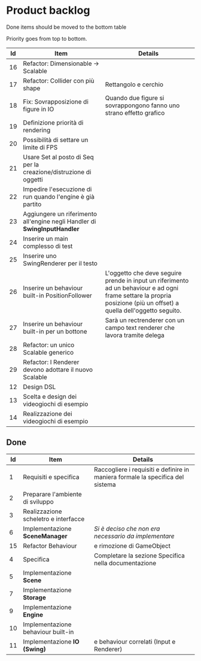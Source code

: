 # Product backlog
Done items should be moved to the bottom table

Priority goes from top to bottom.

|Id|Item|Details|
|--|----|-------|
|16|Refactor: Dimensionable -> Scalable||
|17|Refactor: Collider con più shape|Rettangolo e cerchio|
|18|Fix: Sovrapposizione di figure in IO|Quando due figure si sovrappongono fanno uno strano effetto grafico|
|19|Definizione priorità di rendering||
|20|Possibilità di settare un limite di FPS||
|21|Usare Set al posto di Seq per la creazione/distruzione di oggetti||
|22|Impedire l'esecuzione di run quando l'engine è già partito||
|23|Aggiungere un riferimento all'engine negli Handler di **SwingInputHandler**||
|24|Inserire un main complesso di test||
|25|Inserire uno SwingRenderer per il testo||
|26|Inserire un behaviour built-in PositionFollower|L'oggetto che deve seguire prende in input un riferimento ad un behaviour e ad ogni frame settare la propria posizione (più un offset) a quella dell'oggetto seguito.|
|27|Inserire un behaviour built-in per un bottone|Sarà un rectrenderer con un campo text renderer che lavora tramite delega|
|28|Refactor: un unico Scalable generico||
|29|Refactor: I Renderer devono adottare il nuovo Scalable||
|12|Design DSL||
|13|Scelta e design dei videogiochi di esempio||
|14|Realizzazione dei videogiochi di esempio||


## Done
|Id|Item|Details|
|--|----|-------|
|1|Requisiti e specifica|Raccogliere i requisiti e definire in maniera formale la specifica del sistema|
|2|Preparare l'ambiente di sviluppo||
|3|Realizzazione scheletro e interfacce||
|6|Implementazione **SceneManager**|*Si è deciso che non era necessario da implementare*|
|15|Refactor Behaviour|e rimozione di GameObject|
|4|Specifica|Completare la sezione Specifica nella documentazione|
|5|Implementazione **Scene**||
|7|Implementazione **Storage**||
|9|Implementazione **Engine**||
|10|Implementazione behaviour built-in||
|11|Implementazione **IO (Swing)**|e behaviour correlati (Input e Renderer)|
